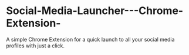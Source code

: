# Social-Media-Launcher---Chrome-Extension-
A simple Chrome Extension for a quick launch to all your social media profiles with just a click.
